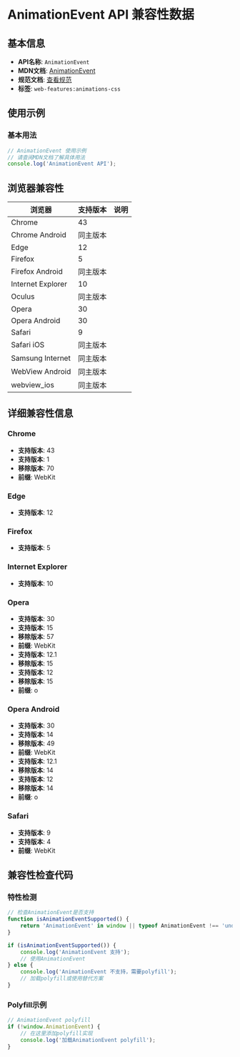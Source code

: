 # AnimationEvent API 兼容性数据

## 基本信息

- **API名称**: `AnimationEvent`
- **MDN文档**: [AnimationEvent](https://developer.mozilla.org/docs/Web/API/AnimationEvent)
- **规范文档**: [查看规范](https://drafts.csswg.org/css-animations/#interface-animationevent)
- **标签**: `web-features:animations-css`

## 使用示例

### 基本用法

```javascript
// AnimationEvent 使用示例
// 请查阅MDN文档了解具体用法
console.log('AnimationEvent API');
```

## 浏览器兼容性

| 浏览器 | 支持版本 | 说明 |
|--------|----------|------|
| Chrome | 43 |  |
| Chrome Android | 同主版本 |  |
| Edge | 12 |  |
| Firefox | 5 |  |
| Firefox Android | 同主版本 |  |
| Internet Explorer | 10 |  |
| Oculus | 同主版本 |  |
| Opera | 30 |  |
| Opera Android | 30 |  |
| Safari | 9 |  |
| Safari iOS | 同主版本 |  |
| Samsung Internet | 同主版本 |  |
| WebView Android | 同主版本 |  |
| webview_ios | 同主版本 |  |

## 详细兼容性信息

### Chrome

- **支持版本**: 43
- **支持版本**: 1
- **移除版本**: 70
- **前缀**: WebKit

### Edge

- **支持版本**: 12

### Firefox

- **支持版本**: 5

### Internet Explorer

- **支持版本**: 10

### Opera

- **支持版本**: 30
- **支持版本**: 15
- **移除版本**: 57
- **前缀**: WebKit
- **支持版本**: 12.1
- **移除版本**: 15
- **支持版本**: 12
- **移除版本**: 15
- **前缀**: o

### Opera Android

- **支持版本**: 30
- **支持版本**: 14
- **移除版本**: 49
- **前缀**: WebKit
- **支持版本**: 12.1
- **移除版本**: 14
- **支持版本**: 12
- **移除版本**: 14
- **前缀**: o

### Safari

- **支持版本**: 9
- **支持版本**: 4
- **前缀**: WebKit

## 兼容性检查代码

### 特性检测

```javascript
// 检查AnimationEvent是否支持
function isAnimationEventSupported() {
    return 'AnimationEvent' in window || typeof AnimationEvent !== 'undefined';
}

if (isAnimationEventSupported()) {
    console.log('AnimationEvent 支持');
    // 使用AnimationEvent
} else {
    console.log('AnimationEvent 不支持，需要polyfill');
    // 加载polyfill或使用替代方案
}
```

### Polyfill示例

```javascript
// AnimationEvent polyfill
if (!window.AnimationEvent) {
    // 在这里添加polyfill实现
    console.log('加载AnimationEvent polyfill');
}
```

